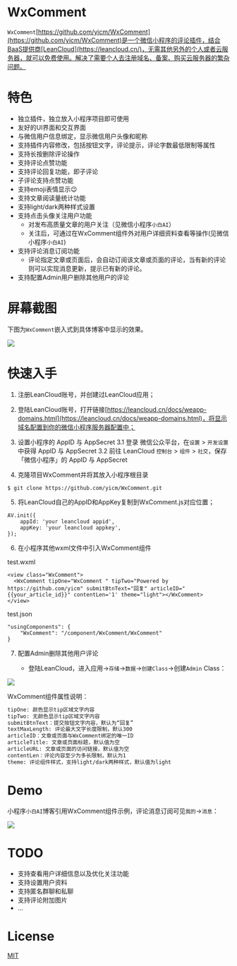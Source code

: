 # WxComment

`WxComment`[https://github.com/yicm/WxComment](https://github.com/yicm/WxComment)是一个微信小程序的评论插件，结合BaaS提供商[LeanCloud](https://leancloud.cn/)，无需其他另外的个人或者云服务器，就可以免费使用。解决了需要个人去注册域名、备案、购买云服务器的繁杂问题。


# 特色

- 独立插件，独立放入小程序项目即可使用
- 友好的UI界面和交互界面
- 与微信用户信息绑定，显示微信用户头像和昵称
- 支持插件内容修改，包括按钮文字，评论提示，评论字数最低限制等属性
- 支持长按删除评论操作
- 支持评论点赞功能
- 支持评论回复功能，即子评论
- 子评论支持点赞功能
- 支持emoji表情显示😉
- 支持文章阅读量统计功能
- 支持light/dark两种样式设置
- 支持点击头像关注用户功能
    - 对发布高质量文章的用户关注（见微信小程序`小白AI`）
    - 关注后，可通过在WxComment组件外对用户详细资料查看等操作(见微信小程序`小白AI`)
- 支持评论消息订阅功能
    - 评论指定文章或页面后，会自动订阅该文章或页面的评论，当有新的评论则可以实现消息更新，提示已有新的评论。
- 支持配置Admin用户删除其他用户的评论


# 屏幕截图

下图为`WxComment`嵌入式到具体博客中显示的效果。

![](https://raw.githubusercontent.com/yicm/WxComment/master/screenshot/screenshot.png)

# 快速入手

1. 注册LeanCloud账号，并创建过LeanCloud应用；

2. 登陆LeanCloud账号，打开链接[https://leancloud.cn/docs/weapp-domains.html](https://leancloud.cn/docs/weapp-domains.html)，将显示域名配置到你的微信小程序服务器配置中；

3. 设置小程序的 AppID 与 AppSecret
    3.1 登录 微信公众平台，在`设置` > `开发设置` 中获得 AppID 与 AppSecret
    3.2 前往 LeanCloud `控制台` > `组件` > `社交`，保存「微信小程序」的 AppID 与 AppSecret

4. 克隆项目WxComment并将其放入小程序根目录

```
$ git clone https://github.com/yicm/WxComment.git
```

5. 将LeanCloud自己的AppID和AppKey复制到WxComment.js对应位置；

```
AV.init({
    appId: 'your leancloud appid',
    appKey: 'your leancloud appkey',
});
```

6. 在小程序其他wxml文件中引入WxComment组件

test.wxml

```
<view class="WxComment">
  <WxComment tipOne="WxComment " tipTwo="Powered by https://github.com/yicm" submitBtnText="回复" articleID="{{your_article_id}}" contentLen='1' theme="light"></WxComment>
</view>
```

test.json

```
"usingComponents": {
    "WxComment": "/component/WxComment/WxComment"
}
```

7. 配置Admin删除其他用户评论

    - 登陆LeanCloud，进入应用->`存储`->`数据`->`创建Class`->创建`Admin` Class：

![](https://raw.githubusercontent.com/yicm/WxComment/master/screenshot/admin.png)


WxComment组件属性说明：

```bash
tipOne: 颜色显示tip区域文字内容
tipTwo: 无颜色显示tip区域文字内容
submitBtnText：提交按钮文字内容，默认为“回复”
textMaxLength: 评论最大文字长度限制，默认300
articleID：文章或页面与WxComment绑定的唯一ID
articleTitle: 文章或页面标题，默认值为空
articleURL: 文章或页面的访问链接，默认值为空
contentLen：评论内容至少为多长限制，默认为1
theme: 评论组件样式，支持light/dark两种样式，默认值为light
```

# Demo

小程序`小白AI`博客引用WxComment组件示例，评论消息订阅可见`我的`->`消息`：

![](https://raw.githubusercontent.com/yicm/WxComment/master/screenshot/xiaobaiai.jpg)

# TODO

- 支持查看用户详细信息以及优化关注功能
- 支持设置用户资料
- 支持匿名群聊和私聊
- 支持评论附加图片
- ...

# License

[MIT](https://opensource.org/licenses/MIT)

